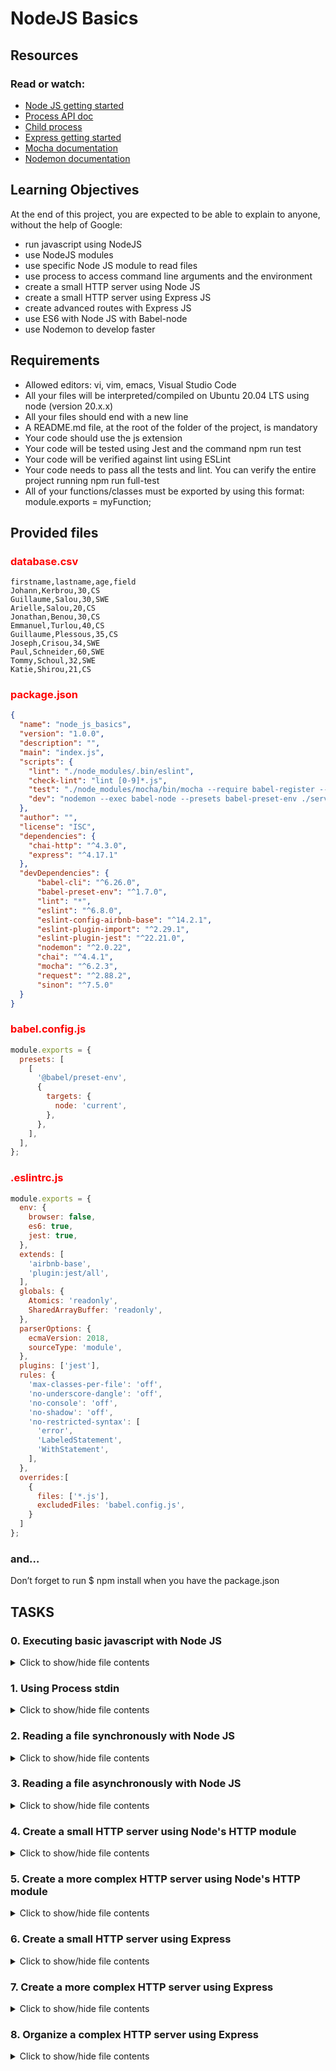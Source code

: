 # NodeJS Basics
## Resources
### Read or watch:

 - <a href="https://intranet.hbtn.io/rltoken/RqwwGmqIE4M3WwjqXusJ7w">Node JS getting started</a>
 - <a href="https://intranet.hbtn.io/rltoken/TyodG31Rx3XIiGE7HnxNYw">Process API doc</a>
 - <a href="https://intranet.hbtn.io/rltoken/Ic5-12q1xFd74_0psW4CdQ">Child process</a>
 - <a href="https://intranet.hbtn.io/rltoken/Bi4zX1TeHY2RF5lLYgKspg">Express getting started</a>
 - <a href="https://intranet.hbtn.io/rltoken/eBgT_wcT40RgCLtYXuRpvw">Mocha documentation</a>
 - <a href="https://intranet.hbtn.io/rltoken/rlx9PqRqSQkA6v6ZJmYKNw">Nodemon documentation</a>

## Learning Objectives
At the end of this project, you are expected to be able to explain to anyone, without the help of Google:

 - run javascript using NodeJS
 - use NodeJS modules
 - use specific Node JS module to read files
 - use process to access command line arguments and the environment
 - create a small HTTP server using Node JS
 - create a small HTTP server using Express JS
 - create advanced routes with Express JS
 - use ES6 with Node JS with Babel-node
 - use Nodemon to develop faster

## Requirements

 - Allowed editors: vi, vim, emacs, Visual Studio Code
 - All your files will be interpreted/compiled on Ubuntu 20.04 LTS using node (version 20.x.x)
 - All your files should end with a new line
 - A README.md file, at the root of the folder of the project, is mandatory
 - Your code should use the js extension
 - Your code will be tested using Jest and the command npm run test
 - Your code will be verified against lint using ESLint
 - Your code needs to pass all the tests and lint. You can verify the entire project running npm run full-test
 - All of your functions/classes must be exported by using this format: module.exports = myFunction;

## Provided files
### <p style="color: red;">database.csv</p>
```csv
firstname,lastname,age,field
Johann,Kerbrou,30,CS
Guillaume,Salou,30,SWE
Arielle,Salou,20,CS
Jonathan,Benou,30,CS
Emmanuel,Turlou,40,CS
Guillaume,Plessous,35,CS
Joseph,Crisou,34,SWE
Paul,Schneider,60,SWE
Tommy,Schoul,32,SWE
Katie,Shirou,21,CS
```

### <p style="color: red;">package.json</p>
```json
{
  "name": "node_js_basics",
  "version": "1.0.0",
  "description": "",
  "main": "index.js",
  "scripts": {
    "lint": "./node_modules/.bin/eslint",
    "check-lint": "lint [0-9]*.js",
    "test": "./node_modules/mocha/bin/mocha --require babel-register --exit",
    "dev": "nodemon --exec babel-node --presets babel-preset-env ./server.js ./database.csv"
  },
  "author": "",
  "license": "ISC",
  "dependencies": {
    "chai-http": "^4.3.0",
    "express": "^4.17.1"
  },
  "devDependencies": {
      "babel-cli": "^6.26.0",
      "babel-preset-env": "^1.7.0",
      "lint": "*",
      "eslint": "^6.8.0",
      "eslint-config-airbnb-base": "^14.2.1",
      "eslint-plugin-import": "^2.29.1",
      "eslint-plugin-jest": "^22.21.0",
      "nodemon": "^2.0.22",
      "chai": "^4.4.1",
      "mocha": "^6.2.3",
      "request": "^2.88.2",
      "sinon": "^7.5.0"
  }
}
```

### <p style="color: red;">babel.config.js</p>
```js
module.exports = {
  presets: [
    [
      '@babel/preset-env',
      {
        targets: {
          node: 'current',
        },
      },
    ],
  ],
};
```

### <p style="color: red;">.eslintrc.js</p>
```js
module.exports = {
  env: {
    browser: false,
    es6: true,
    jest: true,
  },
  extends: [
    'airbnb-base',
    'plugin:jest/all',
  ],
  globals: {
    Atomics: 'readonly',
    SharedArrayBuffer: 'readonly',
  },
  parserOptions: {
    ecmaVersion: 2018,
    sourceType: 'module',
  },
  plugins: ['jest'],
  rules: {
    'max-classes-per-file': 'off',
    'no-underscore-dangle': 'off',
    'no-console': 'off',
    'no-shadow': 'off',
    'no-restricted-syntax': [
      'error',
      'LabeledStatement',
      'WithStatement',
    ],
  },
  overrides:[
    {
      files: ['*.js'],
      excludedFiles: 'babel.config.js',
    }
  ]
};

```

### and…
Don’t forget to run $ npm install when you have the package.json



## TASKS
### 0. Executing basic javascript with Node JS
<details>
	<summary>Click to show/hide file contents</summary>

	In the file 0-console.js, create a function named displayMessage that prints in STDOUT the string argument.

</details>

### 1. Using Process stdin
<details>
	<summary>Click to show/hide file contents</summary>

	Create a program named 1-stdin.js that will be executed through command line:

		- It should display the message Welcome to Holberton School, what is your name? (followed by a new line)
		- The user should be able to input their name on a new line
		- The program should display Your name is: INPUT
		- When the user ends the program, it should display This important software is now closing (followed by a new line)

	Requirements:

		- Your code will be tested through a child process, make sure you have everything you need for that

</details>

### 2. Reading a file synchronously with Node JS
<details>
	<summary>Click to show/hide file contents</summary>

	Using the database database.csv (provided in project description), create a function countStudents in the file 2-read_file.js

		- Create a function named countStudents. It should accept a path in argument
		- The script should attempt to read the database file synchronously
		- If the database is not available, it should throw an error with the text Cannot load the database
		- If the database is available, it should log the following message to the console Number of students: NUMBER_OF_STUDENTS
		- It should log the number of students in each field, and the list with the following format: Number of students in FIELD: 6. List: LIST_OF_FIRSTNAMES
		- CSV file can contain empty lines (at the end) - and they are not a valid student!
</details>

### 3. Reading a file asynchronously with Node JS
<details>
	<summary>Click to show/hide file contents</summary>

	Using the database database.csv (provided in project description), create a function countStudents in the file 3-read_file_async.js

		- Create a function named countStudents. It should accept a path in argument (same as in 2-read_file.js)
		- The script should attempt to read the database file asynchronously
		- The function should return a Promise
		- If the database is not available, it should throw an error with the text Cannot load the database
		- If the database is available, it should log the following message to the console Number of students: NUMBER_OF_STUDENTS
		- It should log the number of students in each field, and the list with the following format: Number of students in FIELD: 6. List: LIST_OF_FIRSTNAMES
		- SV file can contain empty lines (at the end) - and they are not a valid student!
</details>

### 4. Create a small HTTP server using Node's HTTP module
<details>
	<summary>Click to show/hide file contents</summary>

	In a file named 4-http.js, create a small HTTP server using the http module:

		- It should be assigned to the variable app and this one must be exported
		- HTTP server should listen on port 1245
		- Displays Hello Holberton School! in the page body for any endpoint as plain text

</details>

### 5. Create a more complex HTTP server using Node's HTTP module
<details>
	<summary>Click to show/hide file contents</summary>

	In a file named 5-http.js, create a small HTTP server using the http module:

		- It should be assigned to the variable app and this one must be exported
		- HTTP server should listen on port 1245
		- It should return plain text
		- When the URL path is /, it should display Hello Holberton School! in the page body
		- When the URL path is /students, it should display This is the list of our students followed by the same content as the file 3-read_file_async.js (with and without the database) - the name of the database must be passed as argument of the file
		- CSV file can contain empty lines (at the end) - and they are not a valid student!

</details>

### 6. Create a small HTTP server using Express
<details>
	<summary>Click to show/hide file contents</summary>

	Install Express and in a file named 6-http_express.js, create a small HTTP server using Express module:

		- It should be assigned to the variable app and this one must be exported
		- HTTP server should listen on port 1245
		- Displays Hello Holberton School! in the page body for the endpoint /

</details>

### 7. Create a more complex HTTP server using Express
<details>
	<summary>Click to show/hide file contents</summary>

	In a file named 7-http_express.js, recreate the small HTTP server using Express:

		- It should be assigned to the variable app and this one must be exported
		- HTTP server should listen on port 1245
		- It should return plain text
		- When the URL path is /, it should display Hello Holberton School! in the page body
		- When the URL path is /students, it should display This is the list of our students followed by the same content as the file 3-read_file_async.js (with and without the database) - the name of the database must be passed as argument of the file
		- CSV file can contain empty lines (at the end) - and they are not a valid student!

</details>

### 8. Organize a complex HTTP server using Express
<details>
	<summary>Click to show/hide file contents</summary>

	Obviously writing every part of a server within a single file is not sustainable. Let’s create a full server in a directory named full_server.

Since you have used ES6 and Babel in the past projects, let’s use babel-node to allow to use ES6 functions like import or export.

	8.1 Organize the structure of the server
		- Create 2 directories within:
			- controllers
			- routes
		- Create a file full_server/utils.js, in the file create a function named readDatabase that accepts a file path as argument:
			- It should read the database asynchronously
			- It should return a promise
			- When the file is not accessible, it should reject the promise with the error
			- When the file can be read, it should return an object of arrays of the firstname of students per fields
	8.2 Write the App controller
	Inside the file full_server/controllers/AppController.js:

		- Create a class named AppController. Add a static method named getHomepage
		- The method accepts request and response as argument. It returns a 200 status and the message Hello Holberton School!
	8.3 Write the Students controller
	Inside the file full_server/controllers/StudentsController.js, create a class named StudentsController. Add two static methods:

	The first one is getAllStudents:

		- The method accepts request and response as argument
		- It should return a status 200
		- It calls the function readDatabase from the utils file, and display in the page:
			- First line: This is the list of our students
			- And for each field (order by alphabetic order case insensitive), a line that displays the number of students in the field, and the list of first names (ordered by appearance in the database file) with the following format: Number of students in FIELD: 6. List: LIST_OF_FIRSTNAMES
		- If the database is not available, it should return a status 500 and the error message Cannot load the database

	The second one is getAllStudentsByMajor:

		- The method accepts request and response as argument
		- It should return a status 200
		- It uses a parameter that the user can pass to the browser major. The major can only be CS or SWE. If the user is passing another parameter, the server should return a 500 and the error Major parameter must be CS or SWE
		- It calls the function readDatabase from the utils file, and display in the page the list of first names for the students (ordered by appearance in the database file) in the specified field List: LIST_OF_FIRSTNAMES_IN_THE_FIELD
		- If the database is not available, it should return a status 500 and the error message Cannot load the database
	8.4 Write the routes
	Inside the file full_server/routes/index.js:

		- Link the route / to the AppController
		- Link the route /students and /students/:majorto the StudentsController

	8.5 Write the server reusing everything you created
	Inside the file named full_server/server.js, create a small Express server:

		- It should use the routes defined in full_server/routes/index.js
		- It should use the port 1245

	8.6 Update package.json (if you are running it from outside the folder full_server)
	If you are starting node from outside of the folder full_server, you will have to update the command dev by: nodemon --exec babel-node --presets babel-preset-env ./full_server/server.js ./database.csv

	Warning:

		- Don’t forget to export your express app at the end of server.js (export default app;)
		- The database filename is passed as argument of the server.js BUT, for testing purpose, you should retrieve this filename at the execution (when getAllStudents or getAllStudentsByMajor are called for example)

</details>
